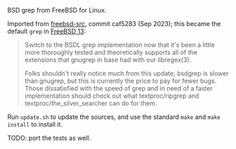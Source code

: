 BSD grep from FreeBSD for Linux.

Imported from [freebsd-src], commit caf5283 (Sep 2023); this became the default
`grep` in [FreeBSD 13]:

> Switch to the BSDL grep implementation now that it's been a little more
> thoroughly tested and theoretically supports all of the extensions that
> gnugrep in base had with our libregex(3).
>
> Folks shouldn't really notice much from this update; bsdgrep is slower than
> gnugrep, but this is currently the price to pay for fewer bugs. Those
> dissatisfied with the speed of grep and in need of a faster implementation
> should check out what textproc/ripgrep and textproc/the_silver_searcher can do
> for them.

Run `update.sh` to update the sources, and use the standard `make` and `make
install` to install it.

TODO: port the tests as well.

[freebsd-src]: https://github.com/freebsd/freebsd-src/tree/main/usr.bin/grep
[FreeBSD 13]: https://cgit.freebsd.org/src/commit/?id=b82a9ec5f53e
